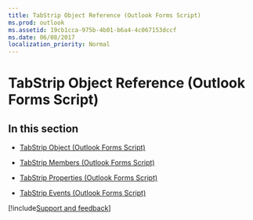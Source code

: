 ```yaml
---
title: TabStrip Object Reference (Outlook Forms Script)
ms.prod: outlook
ms.assetid: 19cb1cca-975b-4b01-b6a4-4c067153dccf
ms.date: 06/08/2017
localization_priority: Normal
---
```



# TabStrip Object Reference (Outlook Forms Script)

## In this section


-  [TabStrip Object (Outlook Forms Script)](Outlook.tabstrip.md)
    
-  [TabStrip Members (Outlook Forms Script)](Outlook.tabstrip(members).md)
    
-  [TabStrip Properties (Outlook Forms Script)](Outlook.tabstrip(properties).md)
    
-  [TabStrip Events (Outlook Forms Script)](Outlook.tabstrip(events).md)

[!include[Support and feedback](~/includes/feedback-boilerplate.md)]